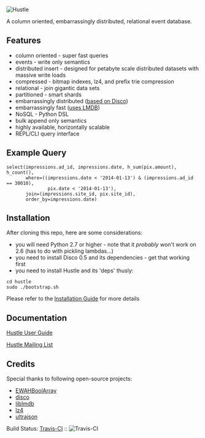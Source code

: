 ![Hustle](doc/_static/hustle.png)

A column oriented, embarrassingly distributed, relational event database.

Features
--------

* column oriented - super fast queries
* events - write only semantics
* distributed insert - designed for petabyte scale distributed datasets with massive write loads
* compressed - bitmap indexes, lz4, and prefix trie compression
* relational - join gigantic data sets
* partitioned - smart shards
* embarrassingly distributed ([based on Disco](http://discoproject.org/))
* embarrassingly fast ([uses LMDB](http://symas.com/mdb/))
* NoSQL - Python DSL
* bulk append only semantics
* highly available, horizontally scalable
* REPL/CLI query interface

Example Query
-------------

```
select(impressions.ad_id, impressions.date, h_sum(pix.amount), h_count(),
       where=((impressions.date < '2014-01-13') & (impressions.ad_id == 30010),
               pix.date < '2014-01-13'),
       join=(impressions.site_id, pix.site_id),
       order_by=impressions.date)
```


Installation
------------

After cloning this repo, here are some considerations:

* you will need Python 2.7 or higher - note that it *probably* won't work on 2.6 (has to do with pickling lambdas...)
* you need to install Disco 0.5 and its dependencies - get that working first
* you need to install Hustle and its 'deps' thusly:

```
cd hustle
sudo ./bootstrap.sh
```

Please refer to the [Installation Guide](http://tspurway.github.io/hustle/start/install.html) for more details

Documentation
-------------

[Hustle User Guide](http://tspurway.github.io/hustle/)

[Hustle Mailing List](http://groups.google.com/group/hustle-users)

Credits
-------

Special thanks to following open-source projects:

* [EWAHBoolArray](https://github.com/lemire/EWAHBoolArray)
* [disco](http://discoproject.org/)
* [liblmdb](http://symas.com/mdb/)
* [lz4](https://code.google.com/p/lz4/)
* [ultrajson](https://github.com/esnme/ultrajson)

Build Status: [Travis-CI](http://travis-ci.org/chango/hustle) :: ![Travis-CI](https://secure.travis-ci.org/chango/hustle.png)
